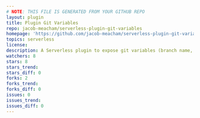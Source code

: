 ```yaml
---
# NOTE: THIS FILE IS GENERATED FROM YOUR GITHUB REPO
layout: plugin
title: Plugin Git Variables
repo: jacob-meacham/serverless-plugin-git-variables
homepage: 'https://github.com/jacob-meacham/serverless-plugin-git-variables'
topics: serverless
license: 
description: A Serverless plugin to expose git variables (branch name, HEAD description, full commit hash) to your serverless services
watchers: 8
stars: 8
stars_trend: 
stars_diff: 0
forks: 2
forks_trend: 
forks_diff: 0
issues: 0
issues_trend: 
issues_diff: 0
---
```

